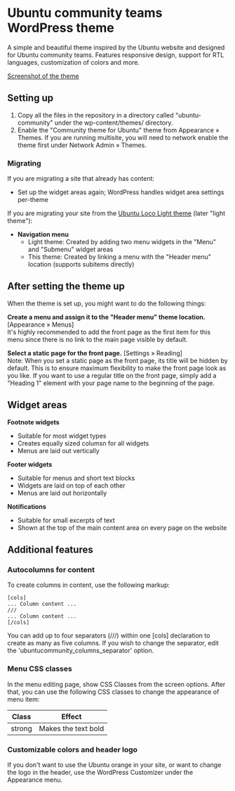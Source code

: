 Ubuntu community teams WordPress theme
======================================

A simple and beautiful theme inspired by the Ubuntu website and designed for Ubuntu community teams. Features responsive design, support for RTL languages, customization of colors and more.

[Screenshot of the theme](screenshot.png?raw=true)

Setting up
----------

1. Copy all the files in the repository in a directory called "ubuntu-community" under the wp-content/themes/ directory.
2. Enable the "Community theme for Ubuntu" theme from Appearance » Themes. If you are running multisite, you will need to network enable the theme first under Network Admin » Themes.

### Migrating

If you are migrating a site that already has content:
- Set up the widget areas again; WordPress handles widget area settings per-theme

If you are migrating your site from the [Ubuntu Loco Light theme](https://launchpad.net/ubuntu-community-webthemes/light-wordpress-theme) (later "light theme"):
- **Navigation menu**
  - Light theme: Created by adding two menu widgets in the "Menu" and "Submenu" widget areas
  - This theme: Created by linking a menu with the "Header menu" location (supports subitems directly)


After setting the theme up
--------------------------

When the theme is set up, you might want to do the following things:

**Create a menu and assign it to the "Header menu" theme location.**  [Appearance » Menus]  
It's highly recommended to add the front page as the first item for this menu since there is no link to the main page visible by default.

**Select a static page for the front page.**  [Settings » Reading]  
Note: When you set a static page as the front page, its title will be hidden by default. This is to ensure maximum flexibility to make the front page look as you like. If you want to use a regular title on the front page, simply add a "Heading 1" element with your page name to the beginning of the page.


Widget areas
------------

**Footnote widgets**
- Suitable for most widget types
- Creates equally sized columsn for all widgets
- Menus are laid out vertically

**Footer widgets**
- Suitable for menus and short text blocks
- Widgets are laid on top of each other
- Menus are laid out horizontally

**Notifications**
- Suitable for small excerpts of text
- Shown at the top of the main content area on every page on the website


Additional features
-------------------

### Autocolumns for content
To create columns in content, use the following markup:
```
[cols]
... Column content ...
///
... Column content ...
[/cols]
```
You can add up to four separators (///) within one [cols] declaration to create as many as five columns. If you wish to change the separator, edit the 'ubuntucommunity_columns_separator' option.

### Menu CSS classes
In the menu editing page, show CSS Classes from the screen options. After that, you can use the following CSS classes to change the appearance of menu item:  

Class    | Effect
-------- | -------------------
strong   | Makes the text bold

### Customizable colors and header logo
If you don't want to use the Ubuntu orange in your site, or want to change the logo in the header, use the WordPress Customizer under the Appearance menu.
